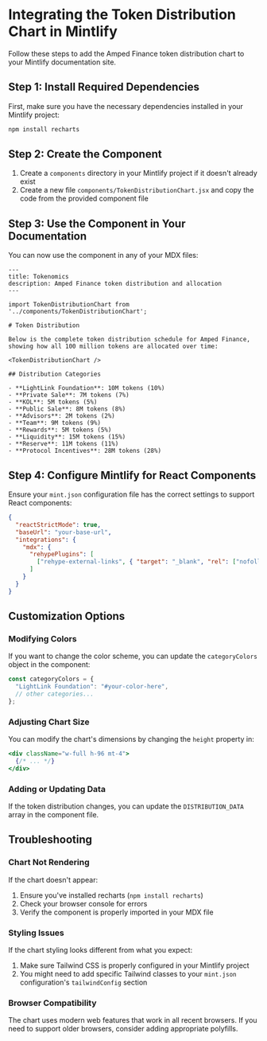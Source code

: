 # Integrating the Token Distribution Chart in Mintlify

Follow these steps to add the Amped Finance token distribution chart to your Mintlify documentation site.

## Step 1: Install Required Dependencies

First, make sure you have the necessary dependencies installed in your Mintlify project:

```bash
npm install recharts
```

## Step 2: Create the Component

1. Create a `components` directory in your Mintlify project if it doesn't already exist
2. Create a new file `components/TokenDistributionChart.jsx` and copy the code from the provided component file

## Step 3: Use the Component in Your Documentation

You can now use the component in any of your MDX files:

```mdx
---
title: Tokenomics
description: Amped Finance token distribution and allocation
---

import TokenDistributionChart from '../components/TokenDistributionChart';

# Token Distribution

Below is the complete token distribution schedule for Amped Finance, showing how all 100 million tokens are allocated over time:

<TokenDistributionChart />

## Distribution Categories

- **LightLink Foundation**: 10M tokens (10%)
- **Private Sale**: 7M tokens (7%)
- **KOL**: 5M tokens (5%)
- **Public Sale**: 8M tokens (8%)
- **Advisors**: 2M tokens (2%)
- **Team**: 9M tokens (9%)
- **Rewards**: 5M tokens (5%)
- **Liquidity**: 15M tokens (15%)
- **Reserve**: 11M tokens (11%)
- **Protocol Incentives**: 28M tokens (28%)
```

## Step 4: Configure Mintlify for React Components

Ensure your `mint.json` configuration file has the correct settings to support React components:

```json
{
  "reactStrictMode": true,
  "baseUrl": "your-base-url",
  "integrations": {
    "mdx": {
      "rehypePlugins": [
        ["rehype-external-links", { "target": "_blank", "rel": ["nofollow"] }]
      ]
    }
  }
}
```

## Customization Options

### Modifying Colors

If you want to change the color scheme, you can update the `categoryColors` object in the component:

```jsx
const categoryColors = {
  "LightLink Foundation": "#your-color-here",
  // other categories...
};
```

### Adjusting Chart Size

You can modify the chart's dimensions by changing the `height` property in:

```jsx
<div className="w-full h-96 mt-4">
  {/* ... */}
</div>
```

### Adding or Updating Data

If the token distribution changes, you can update the `DISTRIBUTION_DATA` array in the component file.

## Troubleshooting

### Chart Not Rendering

If the chart doesn't appear:

1. Ensure you've installed recharts (`npm install recharts`)
2. Check your browser console for errors
3. Verify the component is properly imported in your MDX file

### Styling Issues

If the chart styling looks different from what you expect:

1. Make sure Tailwind CSS is properly configured in your Mintlify project
2. You might need to add specific Tailwind classes to your `mint.json` configuration's `tailwindConfig` section

### Browser Compatibility

The chart uses modern web features that work in all recent browsers. If you need to support older browsers, consider adding appropriate polyfills.
